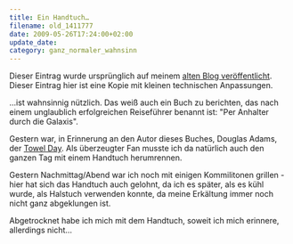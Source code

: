 ```yaml
---
title: Ein Handtuch…
filename: old_1411777
date: 2009-05-26T17:24:00+02:00
update_date:
category: ganz_normaler_wahnsinn
---
```

Dieser Eintrag wurde ursprünglich auf meinem [alten Blog veröffentlicht](https://stu.blogger.de/stories/1411777/). Dieser Eintrag hier ist eine Kopie mit kleinen technischen Anpassungen.

…ist wahnsinnig nützlich. Das weiß auch ein Buch zu berichten, das nach einem unglaublich erfolgreichen Reiseführer benannt ist: "Per Anhalter durch die Galaxis".

Gestern war, in Erinnerung an den Autor dieses Buches, Douglas Adams, der [Towel Day](http://www.towel-day.com/de/). Als überzeugter Fan musste ich da natürlich auch den ganzen Tag mit einem Handtuch herumrennen.

Gestern Nachmittag/Abend war ich noch mit einigen Kommilitonen grillen - hier hat sich das Handtuch auch gelohnt, da ich es später, als es kühl wurde, als Halstuch verwenden konnte, da meine Erkältung immer noch nicht ganz abgeklungen ist.

Abgetrocknet habe ich mich mit dem Handtuch, soweit ich mich erinnere, allerdings nicht…

